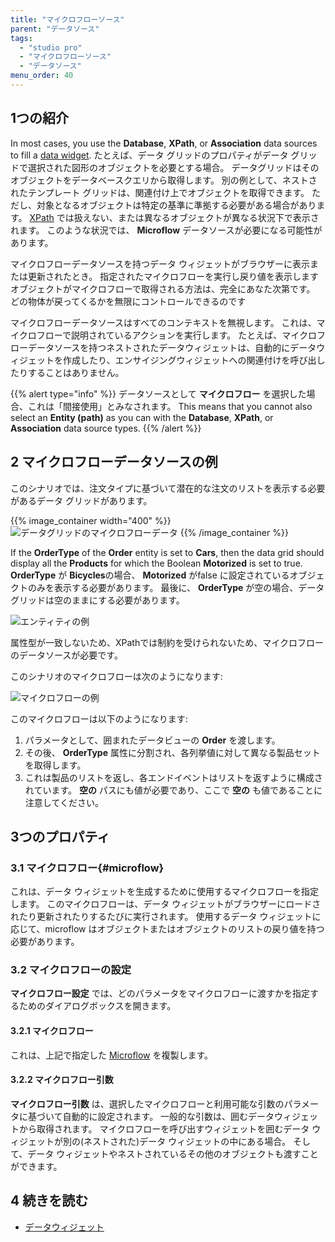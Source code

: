 ```yaml
---
title: "マイクロフローソース"
parent: "データソース"
tags:
  - "studio pro"
  - "マイクロフローソース"
  - "データソース"
menu_order: 40
---
```


## 1つの紹介

In most cases, you use the **Database**, **XPath**, or **Association** data sources to fill a [data widget](data-widgets). たとえば、データ グリッドのプロパティがデータ グリッドで選択された図形のオブジェクトを必要とする場合。 データグリッドはそのオブジェクトをデータベースクエリから取得します。 別の例として、ネストされたテンプレート グリッドは、関連付け上でオブジェクトを取得できます。 ただし、対象となるオブジェクトは特定の基準に準拠する必要がある場合があります。 [XPath](xpath-constraints) では扱えない、または異なるオブジェクトが異なる状況下で表示されます。 このような状況では、 **Microflow** データソースが必要になる可能性があります。

マイクロフローデータソースを持つデータ ウィジェットがブラウザーに表示または更新されたとき。 指定されたマイクロフローを実行し戻り値を表示します オブジェクトがマイクロフローで取得される方法は、完全にあなた次第です。 どの物体が戻ってくるかを無限にコントロールできるのです

マイクロフローデータソースはすべてのコンテキストを無視します。 これは、マイクロフローで説明されているアクションを実行します。 たとえば、マイクロフローデータソースを持つネストされたデータウィジェットは、自動的にデータウィジェットを作成したり、エンサイジングウィジェットへの関連付けを呼び出したりすることはありません。

{{% alert type="info" %}}
データソースとして **マイクロフロー** を選択した場合、これは「間接使用」とみなされます。 This means that you cannot also select an **Entity (path)** as you can with the **Database**, **XPath**, or **Association** data source types.
{{% /alert %}}

## 2 マイクロフローデータソースの例

このシナリオでは、注文タイプに基づいて潜在的な注文のリストを表示する必要があるデータ グリッドがあります。

{{% image_container width="400" %}}![データグリッドのマイクロフローデータ](attachments/data-widgets/data-grid-microflow-source.jpg)
{{% /image_container %}}

If the **OrderType** of the **Order** entity is set to **Cars**, then the data grid should display all the **Products** for which the Boolean **Motorized** is set to true. **OrderType** が **Bicycles**の場合、 **Motorized** がfalse に設定されているオブジェクトのみを表示する必要があります。 最後に、 **OrderType** が空の場合、データグリッドは空のままにする必要があります。

![エンティティの例](attachments/data-widgets/entities-example.jpg)

属性型が一致しないため、XPathでは制約を受けられないため、マイクロフローのデータソースが必要です。

このシナリオのマイクロフローは次のようになります:

![マイクロフローの例](attachments/data-widgets/microflow-nanoflow-example.jpg)

このマイクロフローは以下のようになります:

1. パラメータとして、囲まれたデータビューの **Order** を渡します。
2. その後、 **OrderType** 属性に分割され、各列挙値に対して異なる製品セットを取得します。
3. これは製品のリストを返し、各エンドイベントはリストを返すように構成されています。 **空の** パスにも値が必要であり、ここで **空の** も値であることに注意してください。

## 3つのプロパティ

### 3.1 マイクロフロー{#microflow}

これは、データ ウィジェットを生成するために使用するマイクロフローを指定します。 このマイクロフローは、データ ウィジェットがブラウザーにロードされたり更新されたりするたびに実行されます。 使用するデータ ウィジェットに応じて、microflow はオブジェクトまたはオブジェクトのリストの戻り値を持つ必要があります。

### 3.2 マイクロフローの設定

**マイクロフロー設定** では、どのパラメータをマイクロフローに渡すかを指定するためのダイアログボックスを開きます。

#### 3.2.1 マイクロフロー

これは、上記で指定した [Microflow](#microflow) を複製します。

#### 3.2.2 マイクロフロー引数

**マイクロフロー引数** は、選択したマイクロフローと利用可能な引数のパラメータに基づいて自動的に設定されます。 一般的な引数は、囲むデータウィジェットから取得されます。 マイクロフローを呼び出すウィジェットを囲むデータ ウィジェットが別の(ネストされた)データ ウィジェットの中にある場合。 そして、データ ウィジェットやネストされているその他のオブジェクトも渡すことができます。

## 4 続きを読む

* [データウィジェット](data-widgets)

